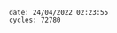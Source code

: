 

                date: 24/04/2022 02:23:55
                cycles: 72780

                         